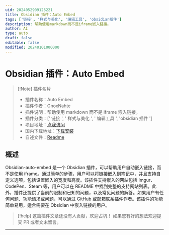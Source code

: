```yaml
---
uid: 2024052909125221
title: Obsidian 插件：Auto Embed
tags: ['链接', '样式与美化', '编辑工具', 'obsidian插件']
description: 帮助使用markdown而不是iframe嵌入链接。
author: AI
type: auto
draft: false
editable: false
modified: 20240101000000
---
```


# Obsidian 插件：Auto Embed

> [!Note] 插件名片
> - 插件名称：Auto Embed
> - 插件作者：GnoxNahte
> - 插件说明：帮助使用 markdown 而不是 iframe 嵌入链接。
> - 插件分类：[' 链接 ', ' 样式与美化 ', ' 编辑工具 ', 'obsidian 插件 ']
> - 项目地址：[点我访问](https://github.com/GnoxNahte/obsidian-auto-embed)
> - 国内下载地址：[下载安装](https://pkmer.cn/products/plugin/pluginMarket/?auto-embed)
> - 自述文件：[Readme](https://ghproxy.net/https://raw.githubusercontent.com/GnoxNahte/obsidian-auto-embed/main/README.md)

## 概述

Obsidian-auto-embed 是一个 Obsidian 插件，可以帮助用户自动嵌入链接，而不是使用 iframe。通过简单的步骤，用户可以将链接嵌入到笔记中，并且支持自定义选项，包括设置嵌入的宽度和高度。该插件支持嵌入的网站包括 Imgur、CodePen、Steam 等，用户可以在 README 中找到完整的支持网站列表。此外，插件还提供了当前的限制和已知的问题，以及常见问题的解答。如果用户有任何问题、功能请求或问题，可以通过 GitHub 或邮箱联系插件作者。该插件的功能简单易用，适合需要在 Obsidian 中嵌入链接的用户。

> [!help]
> 这篇插件文章还没有人贡献，欢迎占坑！
> 如果您有好的想法欢迎提交 PR 或者文末留言。

---



